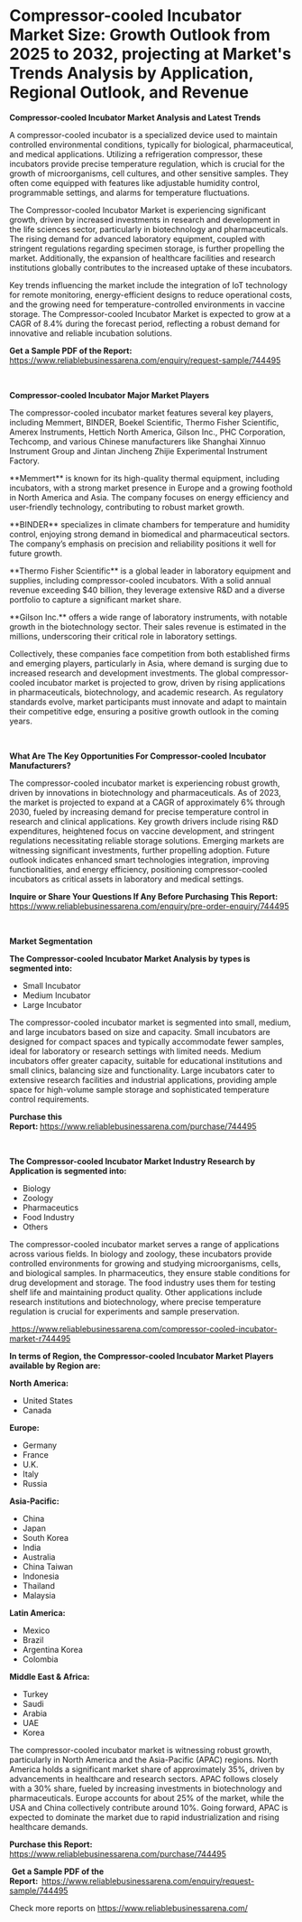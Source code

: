 <p><h1>Compressor-cooled Incubator Market Size: Growth Outlook from 2025 to 2032, projecting at Market's Trends Analysis by Application, Regional Outlook, and Revenue</h1></p><p><strong>Compressor-cooled Incubator Market Analysis and Latest Trends</strong></p>
<p><p>A compressor-cooled incubator is a specialized device used to maintain controlled environmental conditions, typically for biological, pharmaceutical, and medical applications. Utilizing a refrigeration compressor, these incubators provide precise temperature regulation, which is crucial for the growth of microorganisms, cell cultures, and other sensitive samples. They often come equipped with features like adjustable humidity control, programmable settings, and alarms for temperature fluctuations.</p><p>The Compressor-cooled Incubator Market is experiencing significant growth, driven by increased investments in research and development in the life sciences sector, particularly in biotechnology and pharmaceuticals. The rising demand for advanced laboratory equipment, coupled with stringent regulations regarding specimen storage, is further propelling the market. Additionally, the expansion of healthcare facilities and research institutions globally contributes to the increased uptake of these incubators.</p><p>Key trends influencing the market include the integration of IoT technology for remote monitoring, energy-efficient designs to reduce operational costs, and the growing need for temperature-controlled environments in vaccine storage. The Compressor-cooled Incubator Market is expected to grow at a CAGR of 8.4% during the forecast period, reflecting a robust demand for innovative and reliable incubation solutions.</p></p>
<p><strong>Get a Sample PDF of the Report:&nbsp;</strong> <a href="https://www.reliablebusinessarena.com/enquiry/request-sample/744495?utm_campaign=2033&utm_medium=2&utm_source=Github&utm_content=ia&utm_term=28022025&utm_id=compressor-cooled-incubator">https://www.reliablebusinessarena.com/enquiry/request-sample/744495</a></p>
<p>&nbsp;</p>
<p><strong>Compressor-cooled Incubator Major Market Players</strong></p>
<p><p>The compressor-cooled incubator market features several key players, including Memmert, BINDER, Boekel Scientific, Thermo Fisher Scientific, Amerex Instruments, Hettich North America, Gilson Inc., PHC Corporation, Techcomp, and various Chinese manufacturers like Shanghai Xinnuo Instrument Group and Jintan Jincheng Zhijie Experimental Instrument Factory.</p><p>**Memmert** is known for its high-quality thermal equipment, including incubators, with a strong market presence in Europe and a growing foothold in North America and Asia. The company focuses on energy efficiency and user-friendly technology, contributing to robust market growth.</p><p>**BINDER** specializes in climate chambers for temperature and humidity control, enjoying strong demand in biomedical and pharmaceutical sectors. The company’s emphasis on precision and reliability positions it well for future growth. </p><p>**Thermo Fisher Scientific** is a global leader in laboratory equipment and supplies, including compressor-cooled incubators. With a solid annual revenue exceeding $40 billion, they leverage extensive R&D and a diverse portfolio to capture a significant market share.</p><p>**Gilson Inc.** offers a wide range of laboratory instruments, with notable growth in the biotechnology sector. Their sales revenue is estimated in the millions, underscoring their critical role in laboratory settings.</p><p>Collectively, these companies face competition from both established firms and emerging players, particularly in Asia, where demand is surging due to increased research and development investments. The global compressor-cooled incubator market is projected to grow, driven by rising applications in pharmaceuticals, biotechnology, and academic research. As regulatory standards evolve, market participants must innovate and adapt to maintain their competitive edge, ensuring a positive growth outlook in the coming years.</p></p>
<p>&nbsp;</p>
<p><strong>What Are The Key Opportunities For Compressor-cooled Incubator Manufacturers?</strong></p>
<p><p>The compressor-cooled incubator market is experiencing robust growth, driven by innovations in biotechnology and pharmaceuticals. As of 2023, the market is projected to expand at a CAGR of approximately 6% through 2030, fueled by increasing demand for precise temperature control in research and clinical applications. Key growth drivers include rising R&D expenditures, heightened focus on vaccine development, and stringent regulations necessitating reliable storage solutions. Emerging markets are witnessing significant investments, further propelling adoption. Future outlook indicates enhanced smart technologies integration, improving functionalities, and energy efficiency, positioning compressor-cooled incubators as critical assets in laboratory and medical settings.</p></p>
<p><strong>Inquire or Share Your Questions If Any Before Purchasing This Report:</strong> <a href="https://www.reliablebusinessarena.com/enquiry/pre-order-enquiry/744495?utm_campaign=2033&utm_medium=2&utm_source=Github&utm_content=ia&utm_term=28022025&utm_id=compressor-cooled-incubator">https://www.reliablebusinessarena.com/enquiry/pre-order-enquiry/744495</a></p>
<p>&nbsp;</p>
<p><strong>Market Segmentation</strong></p>
<p><strong>The Compressor-cooled Incubator Market Analysis by types is segmented into:</strong></p>
<p><ul><li>Small Incubator</li><li>Medium Incubator</li><li>Large Incubator</li></ul></p>
<p><p>The compressor-cooled incubator market is segmented into small, medium, and large incubators based on size and capacity. Small incubators are designed for compact spaces and typically accommodate fewer samples, ideal for laboratory or research settings with limited needs. Medium incubators offer greater capacity, suitable for educational institutions and small clinics, balancing size and functionality. Large incubators cater to extensive research facilities and industrial applications, providing ample space for high-volume sample storage and sophisticated temperature control requirements.</p></p>
<p><strong>Purchase this Report:&nbsp;</strong><a href="https://www.reliablebusinessarena.com/purchase/744495?utm_campaign=2033&utm_medium=2&utm_source=Github&utm_content=ia&utm_term=28022025&utm_id=compressor-cooled-incubator">https://www.reliablebusinessarena.com/purchase/744495</a></p>
<p>&nbsp;</p>
<p><strong>The Compressor-cooled Incubator Market Industry Research by Application is segmented into:</strong></p>
<p><ul><li>Biology</li><li>Zoology</li><li>Pharmaceutics</li><li>Food Industry</li><li>Others</li></ul></p>
<p><p>The compressor-cooled incubator market serves a range of applications across various fields. In biology and zoology, these incubators provide controlled environments for growing and studying microorganisms, cells, and biological samples. In pharmaceutics, they ensure stable conditions for drug development and storage. The food industry uses them for testing shelf life and maintaining product quality. Other applications include research institutions and biotechnology, where precise temperature regulation is crucial for experiments and sample preservation.</p></p>
<p><a href="https://www.reliablebusinessarena.com/compressor-cooled-incubator-market-r744495?utm_campaign=2033&utm_medium=2&utm_source=Github&utm_content=ia&utm_term=28022025&utm_id=compressor-cooled-incubator">&nbsp;https://www.reliablebusinessarena.com/compressor-cooled-incubator-market-r744495</a></p>
<p><strong>In terms of Region, the Compressor-cooled Incubator Market Players available by Region are:</strong></p>
<p>
    <p> <strong> North America: </strong>
        <ul>
            <li>United States</li>
            <li>Canada</li>
        </ul>
        </p> 
    <p> <strong> Europe: </strong>
        <ul>
            <li>Germany</li>
            <li>France</li>
            <li>U.K.</li>
            <li>Italy</li>
            <li>Russia</li>
        </ul>
        </p> 
    <p> <strong> Asia-Pacific: </strong>
        <ul>
            <li>China</li>
            <li>Japan</li>
            <li>South Korea</li>
            <li>India</li>
            <li>Australia</li>
            <li>China Taiwan</li>
            <li>Indonesia</li>
            <li>Thailand</li>
            <li>Malaysia</li>
        </ul>
        </p> 
    <p> <strong> Latin America: </strong>
        <ul>
            <li>Mexico</li>
            <li>Brazil</li>
            <li>Argentina Korea</li>
            <li>Colombia</li>
        </ul>
        </p> 
    <p> <strong> Middle East & Africa: </strong>
        <ul>
            <li>Turkey</li>
            <li>Saudi</li>
            <li>Arabia</li>
            <li>UAE</li>
            <li>Korea</li>
        </ul>
    </p>
    </p>
<p><p>The compressor-cooled incubator market is witnessing robust growth, particularly in North America and the Asia-Pacific (APAC) regions. North America holds a significant market share of approximately 35%, driven by advancements in healthcare and research sectors. APAC follows closely with a 30% share, fueled by increasing investments in biotechnology and pharmaceuticals. Europe accounts for about 25% of the market, while the USA and China collectively contribute around 10%. Going forward, APAC is expected to dominate the market due to rapid industrialization and rising healthcare demands.</p></p>
<p><strong>Purchase this Report: </strong><a href="https://www.reliablebusinessarena.com/purchase/744495?utm_campaign=2033&utm_medium=2&utm_source=Github&utm_content=ia&utm_term=28022025&utm_id=compressor-cooled-incubator">https://www.reliablebusinessarena.com/purchase/744495</a></p>
<p>&nbsp;<strong>Get a Sample PDF of the Report:&nbsp;&nbsp;</strong><a href="https://www.reliablebusinessarena.com/enquiry/request-sample/744495?utm_campaign=2033&utm_medium=2&utm_source=Github&utm_content=ia&utm_term=28022025&utm_id=compressor-cooled-incubator">https://www.reliablebusinessarena.com/enquiry/request-sample/744495</a></p>
<p><strong></strong></p>
<p>Check more reports on <a href="https://www.reliablebusinessarena.com/?utm_campaign=2033&utm_medium=2&utm_source=Github&utm_content=ia&utm_term=28022025&utm_id=compressor-cooled-incubator">https://www.reliablebusinessarena.com/</a></p>